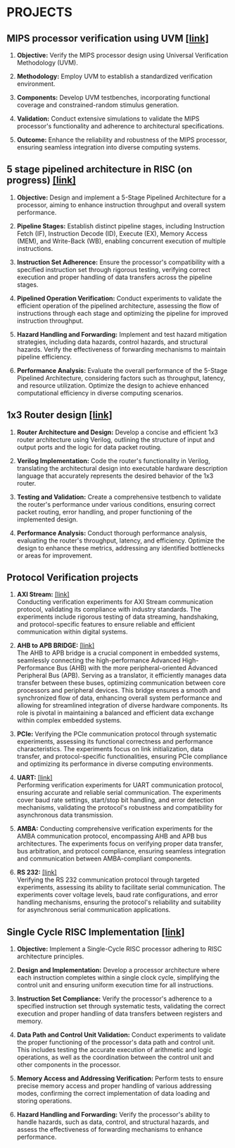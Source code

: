 # PROJECTS

## MIPS processor verification using UVM [ [link] ](https://github.com/cp024s/MIPS-Processor-Verification-UVM)

1. **Objective:** Verify the MIPS processor design using Universal Verification Methodology (UVM).

2. **Methodology:** Employ UVM to establish a standardized verification environment.

3. **Components:** Develop UVM testbenches, incorporating functional coverage and constrained-random stimulus generation.

4. **Validation:** Conduct extensive simulations to validate the MIPS processor's functionality and adherence to architectural specifications.

5. **Outcome:** Enhance the reliability and robustness of the MIPS processor, ensuring seamless integration into diverse computing systems.


## 5 stage pipelined architecture in RISC (on progress) [ [link] ](https://github.com/cp024s/5-Stage-Pipelined-Architecture)

1. **Objective:** Design and implement a 5-Stage Pipelined Architecture for a processor, aiming to enhance instruction throughput and overall system performance.

2. **Pipeline Stages:** Establish distinct pipeline stages, including Instruction Fetch (IF), Instruction Decode (ID), Execute (EX), Memory Access (MEM), and Write-Back (WB), enabling concurrent execution of multiple instructions.

3. **Instruction Set Adherence:** Ensure the processor's compatibility with a specified instruction set through rigorous testing, verifying correct execution and proper handling of data transfers across the pipeline stages.

4. **Pipelined Operation Verification:** Conduct experiments to validate the efficient operation of the pipelined architecture, assessing the flow of instructions through each stage and optimizing the pipeline for improved instruction throughput.

5. **Hazard Handling and Forwarding:** Implement and test hazard mitigation strategies, including data hazards, control hazards, and structural hazards. Verify the effectiveness of forwarding mechanisms to maintain pipeline efficiency.

6. **Performance Analysis:** Evaluate the overall performance of the 5-Stage Pipelined Architecture, considering factors such as throughput, latency, and resource utilization. Optimize the design to achieve enhanced computational efficiency in diverse computing scenarios.

## 1x3 Router design [ [link] ](https://github.com/cp024s/1x3-Router)

1. **Router Architecture and Design:** Develop a concise and efficient 1x3 router architecture using Verilog, outlining the structure of input and output ports and the logic for data packet routing.

2. **Verilog Implementation:** Code the router's functionality in Verilog, translating the architectural design into executable hardware description language that accurately represents the desired behavior of the 1x3 router.

3. **Testing and Validation:** Create a comprehensive testbench to validate the router's performance under various conditions, ensuring correct packet routing, error handling, and proper functioning of the implemented design.

4. **Performance Analysis:** Conduct thorough performance analysis, evaluating the router's throughput, latency, and efficiency. Optimize the design to enhance these metrics, addressing any identified bottlenecks or areas for improvement.


## Protocol Verification projects 

1. **AXI Stream:** [ [link] ](https://github.com/cp024s/AXI-stream) <br>
   Conducting verification experiments for AXI Stream communication protocol, validating its compliance with industry standards. The experiments include rigorous testing of data streaming, handshaking, and protocol-specific features to ensure reliable and efficient communication within digital systems.
   
3. **AHB to APB BRIDGE:** [ [link] ](https://github.com/cp024s/AHB-APB-bridge) <br>
   The AHB to APB bridge is a crucial component in embedded systems, seamlessly connecting the high-performance Advanced High-Performance Bus (AHB) with the more peripheral-oriented Advanced Peripheral Bus (APB).
   Serving as a translator, it efficiently manages data transfer between these buses, optimizing communication between core processors and peripheral devices.
   This bridge ensures a smooth and synchronized flow of data, enhancing overall system performance and allowing for streamlined integration of diverse hardware components.
   Its role is pivotal in maintaining a balanced and efficient data exchange within complex embedded systems.
   
5. **PCIe:**
   Verifying the PCIe communication protocol through systematic experiments, assessing its functional correctness and performance characteristics. The experiments focus on link initialization, data transfer, and protocol-specific functionalities, ensuring PCIe compliance and optimizing its performance in diverse computing environments.

6. **UART:** [ [link] ](https://github.com/cp024s/AXI-stream) <br>
   Performing verification experiments for UART communication protocol, ensuring accurate and reliable serial communication. The experiments cover baud rate settings, start/stop bit handling, and error detection mechanisms, validating the protocol's robustness and compatibility for asynchronous data transmission.

7. **AMBA:**
   Conducting comprehensive verification experiments for the AMBA communication protocol, encompassing AHB and APB bus architectures. The experiments focus on verifying proper data transfer, bus arbitration, and protocol compliance, ensuring seamless integration and communication between AMBA-compliant components.

8. **RS 232:** [ [link] ](https://github.com/cp024s/RS-232) <br>
   Verifying the RS 232 communication protocol through targeted experiments, assessing its ability to facilitate serial communication. The experiments cover voltage levels, baud rate configurations, and error handling mechanisms, ensuring the protocol's reliability and suitability for asynchronous serial communication applications.


## Single Cycle RISC Implementation [ [link] ](https://github.com/cp024s/Single-cycle-RISC)

1. **Objective:** Implement a Single-Cycle RISC processor adhering to RISC architecture principles.
  
2. **Design and Implementation:** Develop a processor architecture where each instruction completes within a single clock cycle, simplifying the control unit and ensuring uniform execution time for all instructions.

3. **Instruction Set Compliance:** Verify the processor's adherence to a specified instruction set through systematic tests, validating the correct execution and proper handling of data transfers between registers and memory.

4. **Data Path and Control Unit Validation:** Conduct experiments to validate the proper functioning of the processor's data path and control unit. This includes testing the accurate execution of arithmetic and logic operations, as well as the coordination between the control unit and other components in the processor.

5. **Memory Access and Addressing Verification:** Perform tests to ensure precise memory access and proper handling of various addressing modes, confirming the correct implementation of data loading and storing operations.

6. **Hazard Handling and Forwarding:** Verify the processor's ability to handle hazards, such as data, control, and structural hazards, and assess the effectiveness of forwarding mechanisms to enhance performance.
